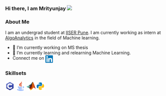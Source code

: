 ### Hi there, I am Mrityunjay <img src="https://media.giphy.com/media/hvRJCLFzcasrR4ia7z/giphy.gif" width="25px">

<!--
**samantamrityunjay/samantamrityunjay** is a ✨ _special_ ✨ repository because its `README.md` (this file) appears on your GitHub profile.

Here are some ideas to get you started:

- 🔭 I’m currently working on ...
- 🌱 I’m currently learning ...
- 👯 I’m looking to collaborate on ...
- 🤔 I’m looking for help with ...
- 💬 Ask me about ...
- 📫 How to reach me: ...
- 😄 Pronouns: ...
- ⚡ Fun fact: ...
-->
### About Me
I am an undergrad student at [IISER Pune](https://www.iiserpune.ac.in). I am currently working as intern at [AlgoAnalytics](https://www.algoanalytics.com) in the field of Machine learning.
<br>
- 🔭 I’m currently working on MS thesis
- 🌱 I’m currently learning and relearning Machine Learning.
- Connect me on <a href="www.linkedin.com/in/mrityunjay-samanta"><img src="Assets\linkedin.svg" width="24px" align="top"></a>


### Skillsets
<img src="Assets\c-programming.png" width="30px"> <img src="Assets\java.png" width="30px"> <img src="Assets\matlab-logo.png" width="30px"><img src="Assets\python.png" width="30px">



